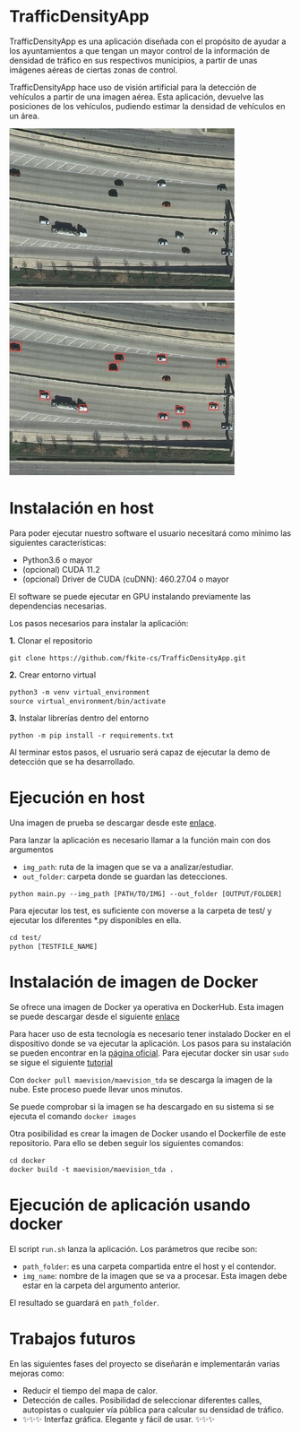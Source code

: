 # TrafficDensityApp 

TrafficDensityApp es una aplicación diseñada con el propósito de ayudar a los ayuntamientos a que tengan un mayor control de la información de densidad de tráfico en sus respectivos municipios, a partir de unas imágenes aéreas de ciertas zonas de control. 

TrafficDensityApp hace uso de visión artificial para la detección de vehículos a partir de una imagen aérea. Esta aplicación, devuelve las posiciones de los vehículos, pudiendo estimar la densidad de vehículos en un área. 

<p align="center"> 

<img src="./imgs/austin1_cropped.jpg"> <img src="./imgs/imgs_results/austin1_cropped.jpg"> 

</p>

# Instalación en host

Para poder ejecutar nuestro software el usuario necesitará como mínimo las siguientes características: 

* Python3.6 o mayor 
* (opcional) CUDA 11.2 
* (opcional) Driver de CUDA (cuDNN): 460.27.04 o mayor 

El software se puede ejecutar en GPU instalando previamente las dependencias necesarias.

Los pasos necesarios para instalar la aplicación: 

**1.** Clonar el repositorio
~~~
git clone https://github.com/fkite-cs/TrafficDensityApp.git
~~~

**2.** Crear entorno virtual
~~~
python3 -m venv virtual_environment
source virtual_environment/bin/activate
~~~

**3.** Instalar librerías dentro del entorno
~~~
python -m pip install -r requirements.txt
~~~

Al terminar estos pasos, el usruario será capaz de ejecutar la demo de detección que se ha desarrollado. 

# Ejecución en host
Una imagen de prueba se descargar desde este [enlace](https://drive.google.com/drive/folders/1JGlKaW8ph1TYesDpVoNz4p6J_-94aBEd?usp=sharing).

Para lanzar la aplicación es necesario llamar a la función main con dos argumentos
* `img_path`: ruta de la imagen que se va a analizar/estudiar.
* `out_folder`: carpeta donde se guardan las detecciones.
~~~
python main.py --img_path [PATH/TO/IMG] --out_folder [OUTPUT/FOLDER]
~~~

Para ejecutar los test, es suficiente con moverse a la carpeta de test/ y ejecutar los diferentes *.py disponibles en ella.

~~~
cd test/
python [TESTFILE_NAME]
~~~

# Instalación de imagen de Docker

Se ofrece una imagen de Docker ya operativa en DockerHub. Esta imagen se puede descargar desde el siguiente [enlace](https://hub.docker.com/r/maevision/maevision_tda)

Para hacer uso de esta tecnología es necesario tener instalado Docker en el dispositivo donde se va ejecutar la aplicación. Los pasos para su instalación se pueden encontrar en la [página oficial](https://docs.docker.com/engine/install/ubuntu/). Para ejecutar docker sin usar `sudo` se sigue el siguiente [tutorial](https://docs.docker.com/engine/install/linux-postinstall/)

Con `docker pull maevision/maevision_tda` se descarga la imagen de la nube. Este proceso puede llevar unos minutos.

Se puede comprobar si la imagen se ha descargado en su sistema si se ejecuta el comando `docker images`

Otra posibilidad es crear la imagen de Docker usando el Dockerfile de este repositorio. Para ello se deben seguir los siguientes comandos:

~~~
cd docker
docker build -t maevision/maevision_tda .
~~~

# Ejecución de aplicación usando docker

El script `run.sh` lanza la aplicación. Los parámetros que recibe son:

* `path_folder`: es una carpeta compartida entre el host y el contendor.
* `img_name`: nombre de la imagen que se va a procesar. Esta imagen debe estar en la carpeta del argumento anterior.

El resultado se guardará en `path_folder`.

# Trabajos futuros 

En las siguientes fases del proyecto se diseñarán e implementarán varias mejoras como: 

* Reducir el tiempo del mapa de calor.
* Detección de calles. Posibilidad de seleccionar diferentes calles, autopistas o cualquier vía pública para calcular su densidad de tráfico. 
* ✨✨✨ Interfaz gráfica. Elegante y fácil de usar. ✨✨✨
